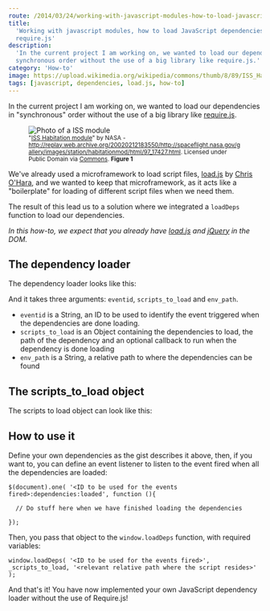 ```yaml
---
route: /2014/03/24/working-with-javascript-modules-how-to-load-javascript-dependencies-without-requirejs
title:
  'Working with javascript modules, how to load JavaScript dependencies without
  require.js'
description:
  'In the current project I am working on, we wanted to load our dependencies in
  synchronous order without the use of a big library like require.js.'
category: 'How-to'
image: https://upload.wikimedia.org/wikipedia/commons/thumb/8/89/ISS_Habitation_module.jpg/608px-ISS_Habitation_module.jpg
tags: [javascript, dependencies, load.js, how-to]
---
```


<p class="ph lead">
In the current project I am working on, we wanted to load our dependencies in "synchronous" order without the use of a big library like <a class="ph" target="_blank" rel="noopener noreferrer" href="http://requirejs.org/">require.js</a>.
</p>

<figure class="ph">
  <img alt="Photo of a ISS module" aria-describedby="iss_module" src="https://upload.wikimedia.org/wikipedia/commons/thumb/8/89/ISS_Habitation_module.jpg/608px-ISS_Habitation_module.jpg" class="img-responsive img-rounded img-thumbnail"/>
  <figcaption class="ph">
    <small class="ph">
      "<a class="ph" id="iss_module" href="https://commons.wikimedia.org/wiki/File:ISS_Habitation_module.jpg#/media/File:ISS_Habitation_module.jpg">ISS Habitation module</a>" by NASA - <a rel="nofollow" class="ph external free" href="http://replay.web.archive.org/20020212183550/http://spaceflight.nasa.gov/gallery/images/station/habitationmod/html/97_17427.html">http://replay.web.archive.org/20020212183550/http://spaceflight.nasa.gov/gallery/images/station/habitationmod/html/97_17427.html</a>. Licensed under Public Domain via <a class="ph" target="_blank" rel="noopener noreferrer" href="https://commons.wikimedia.org/wiki/">Commons</a>. <strong class="ph">Figure 1</strong>
    </small>
  </figcaption>
</figure>

We've already used a microframework to load script files,
<a class="ph" target="_blank" rel="noopener noreferrer" href="https://github.com/chriso/load.js">load.js</a>
by
<a class="ph" target="_blank" rel="noopener noreferrer" href="https://github.com/chriso">Chris
O'Hara</a>, and we wanted to keep that microframework, as it acts like a
"boilerplate" for loading of different script files when we need them.

The result of this lead us to a solution where we integrated a `loadDeps`
function to load our dependencies.

_In this how-to, we expect that you already have
[load.js](https://github.com/chriso/load.js) and [jQuery](http://jquery.com) in
the DOM._

## The dependency loader

The dependency loader looks like this:

<script src="https://gist.github.com/phun-ky/f5b297ff1ffa767414e7.js"></script>

And it takes three arguments: `eventid`, `scripts_to_load` and `env_path`.

- `eventid` is a String, an ID to be used to identify the event triggered when
  the dependencies are done loading.
- `scripts_to_load` is an Object containing the dependencies to load, the path
  of the dependency and an optional callback to run when the dependency is done
  loading
- `env_path` is a String, a relative path to where the dependencies can be found

## The scripts_to_load object

The scripts to load object can look like this:

<script src="https://gist.github.com/phun-ky/46d49683e9f9aa98ddec.js"></script>

## How to use it

Define your own dependencies as the gist describes it above, then, if you want
to, you can define an event listener to listen to the event fired when all the
dependencies are loaded:

    $(document).one( '<ID to be used for the events fired>:dependencies:loaded', function (){

      // Do stuff here when we have finished loading the dependencies

    });

Then, you pass that object to the `window.loadDeps` function, with required
variables:

    window.loadDeps( '<ID to be used for the events fired>', _scripts_to_load, '<relevant relative path where the script resides>' );

And that's it! You have now implemented your own JavaScript dependency loader
without the use of Require.js!
